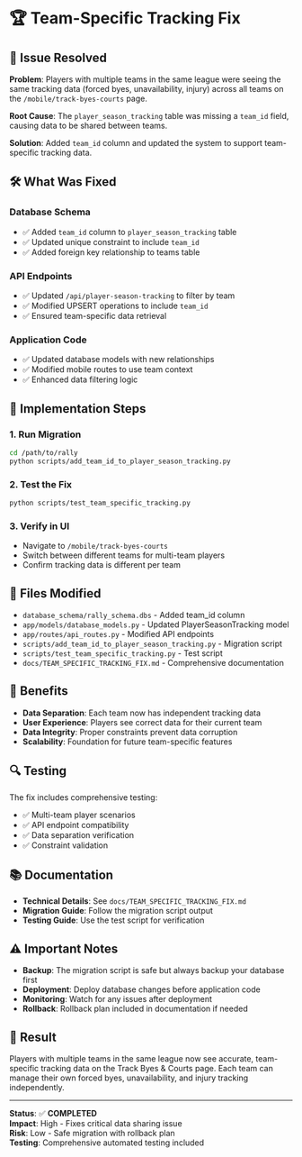 # 🏆 Team-Specific Tracking Fix

## 🚨 Issue Resolved

**Problem**: Players with multiple teams in the same league were seeing the same tracking data (forced byes, unavailability, injury) across all teams on the `/mobile/track-byes-courts` page.

**Root Cause**: The `player_season_tracking` table was missing a `team_id` field, causing data to be shared between teams.

**Solution**: Added `team_id` column and updated the system to support team-specific tracking data.

## 🛠️ What Was Fixed

### Database Schema
- ✅ Added `team_id` column to `player_season_tracking` table
- ✅ Updated unique constraint to include `team_id`
- ✅ Added foreign key relationship to teams table

### API Endpoints
- ✅ Updated `/api/player-season-tracking` to filter by team
- ✅ Modified UPSERT operations to include `team_id`
- ✅ Ensured team-specific data retrieval

### Application Code
- ✅ Updated database models with new relationships
- ✅ Modified mobile routes to use team context
- ✅ Enhanced data filtering logic

## 🚀 Implementation Steps

### 1. Run Migration
```bash
cd /path/to/rally
python scripts/add_team_id_to_player_season_tracking.py
```

### 2. Test the Fix
```bash
python scripts/test_team_specific_tracking.py
```

### 3. Verify in UI
- Navigate to `/mobile/track-byes-courts`
- Switch between different teams for multi-team players
- Confirm tracking data is different per team

## 📁 Files Modified

- `database_schema/rally_schema.dbs` - Added team_id column
- `app/models/database_models.py` - Updated PlayerSeasonTracking model
- `app/routes/api_routes.py` - Modified API endpoints
- `scripts/add_team_id_to_player_season_tracking.py` - Migration script
- `scripts/test_team_specific_tracking.py` - Test script
- `docs/TEAM_SPECIFIC_TRACKING_FIX.md` - Comprehensive documentation

## 🎯 Benefits

- **Data Separation**: Each team now has independent tracking data
- **User Experience**: Players see correct data for their current team
- **Data Integrity**: Proper constraints prevent data corruption
- **Scalability**: Foundation for future team-specific features

## 🔍 Testing

The fix includes comprehensive testing:
- ✅ Multi-team player scenarios
- ✅ API endpoint compatibility
- ✅ Data separation verification
- ✅ Constraint validation

## 📚 Documentation

- **Technical Details**: See `docs/TEAM_SPECIFIC_TRACKING_FIX.md`
- **Migration Guide**: Follow the migration script output
- **Testing Guide**: Use the test script for verification

## ⚠️ Important Notes

- **Backup**: The migration script is safe but always backup your database first
- **Deployment**: Deploy database changes before application code
- **Monitoring**: Watch for any issues after deployment
- **Rollback**: Rollback plan included in documentation if needed

## 🎉 Result

Players with multiple teams in the same league now see accurate, team-specific tracking data on the Track Byes & Courts page. Each team can manage their own forced byes, unavailability, and injury tracking independently.

---

**Status**: ✅ **COMPLETED**  
**Impact**: High - Fixes critical data sharing issue  
**Risk**: Low - Safe migration with rollback plan  
**Testing**: Comprehensive automated testing included
